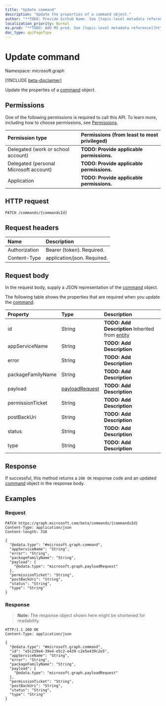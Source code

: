 ```yaml
---
title: "Update command"
description: "Update the properties of a command object."
author: "**TODO: Provide Github Name. See [topic-level metadata reference](https://msgo.azurewebsites.net/add/document/guidelines/metadata.html#topic-level-metadata)**"
localization_priority: Normal
ms.prod: "**TODO: Add MS prod. See [topic-level metadata reference](https://msgo.azurewebsites.net/add/document/guidelines/metadata.html#topic-level-metadata)**"
doc_type: apiPageType
---
```


# Update command
Namespace: microsoft.graph

[!INCLUDE [beta-disclaimer](../../includes/beta-disclaimer.md)]

Update the properties of a [command](../resources/command.md) object.

## Permissions
One of the following permissions is required to call this API. To learn more, including how to choose permissions, see [Permissions](/graph/permissions-reference).

|Permission type|Permissions (from least to most privileged)|
|:---|:---|
|Delegated (work or school account)|**TODO: Provide applicable permissions.**|
|Delegated (personal Microsoft account)|**TODO: Provide applicable permissions.**|
|Application|**TODO: Provide applicable permissions.**|

## HTTP request

<!-- {
  "blockType": "ignored"
}
-->
``` http
PATCH /commands/{commandsId}
```

## Request headers
|Name|Description|
|:---|:---|
|Authorization|Bearer {token}. Required.|
|Content-Type|application/json. Required.|

## Request body
In the request body, supply a JSON representation of the [command](../resources/command.md) object.

The following table shows the properties that are required when you update the [command](../resources/command.md).

|Property|Type|Description|
|:---|:---|:---|
|id|String|**TODO: Add Description** Inherited from [entity](../resources/entity.md)|
|appServiceName|String|**TODO: Add Description**|
|error|String|**TODO: Add Description**|
|packageFamilyName|String|**TODO: Add Description**|
|payload|[payloadRequest](../resources/payloadrequest.md)|**TODO: Add Description**|
|permissionTicket|String|**TODO: Add Description**|
|postBackUri|String|**TODO: Add Description**|
|status|String|**TODO: Add Description**|
|type|String|**TODO: Add Description**|



## Response

If successful, this method returns a `200 OK` response code and an updated [command](../resources/command.md) object in the response body.

## Examples

### Request
<!-- {
  "blockType": "request",
  "name": "update_command"
}
-->
``` http
PATCH https://graph.microsoft.com/beta/commands/{commandsId}
Content-Type: application/json
Content-length: 316

{
  "@odata.type": "#microsoft.graph.command",
  "appServiceName": "String",
  "error": "String",
  "packageFamilyName": "String",
  "payload": {
    "@odata.type": "microsoft.graph.payloadRequest"
  },
  "permissionTicket": "String",
  "postBackUri": "String",
  "status": "String",
  "type": "String"
}
```


### Response
>**Note:** The response object shown here might be shortened for readability.
<!-- {
  "blockType": "response",
  "truncated": true
}
-->
``` http
HTTP/1.1 200 OK
Content-Type: application/json

{
  "@odata.type": "#microsoft.graph.command",
  "id": "e5c239e4-39e4-e5c2-e439-c2e5e439c2e5",
  "appServiceName": "String",
  "error": "String",
  "packageFamilyName": "String",
  "payload": {
    "@odata.type": "microsoft.graph.payloadRequest"
  },
  "permissionTicket": "String",
  "postBackUri": "String",
  "status": "String",
  "type": "String"
}
```

